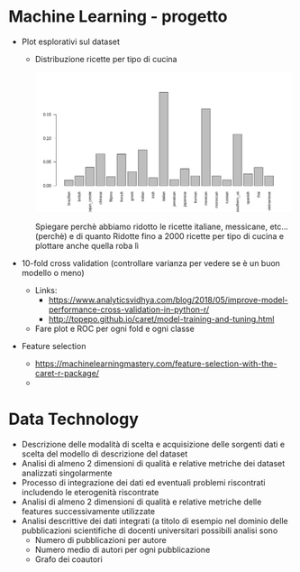 # Machine Learning - progetto

- Plot esplorativi sul dataset

  - Distribuzione ricette per tipo di cucina

    ![Distribuzione ricette per tipo di cucina](./_report-assets/cuisine_distribution_dataset.png)

    Spiegare perchè abbiamo ridotto le ricette italiane, messicane, etc... (perchè) e di quanto
    Ridotte fino a 2000 ricette per tipo di cucina e plottare anche quella roba lì

- 10-fold cross validation (controllare varianza per vedere se è un buon modello o meno)

  - Links:
    - https://www.analyticsvidhya.com/blog/2018/05/improve-model-performance-cross-validation-in-python-r/
    - http://topepo.github.io/caret/model-training-and-tuning.html
  - Fare plot e ROC per ogni fold e ogni classe

- Feature selection

  - https://machinelearningmastery.com/feature-selection-with-the-caret-r-package/
  - 

# Data Technology 

- Descrizione delle modalità di scelta e acquisizione delle sorgenti dati e scelta del modello di descrizione del dataset
- Analisi di almeno 2 dimensioni di qualità e relative metriche dei dataset analizzati singolarmente
- Processo di integrazione dei dati ed eventuali problemi riscontrati includendo le eterogenità riscontrate
- Analisi di almeno 2 dimensioni di qualità e relative metriche delle features successivamente utilizzate
- Analisi descrittive dei dati integrati (a titolo di esempio nel dominio delle pubblicazioni scientifiche di docenti universitari possibili analisi sono
  - Numero di pubblicazioni per autore
  - Numero medio di autori per ogni pubblicazione
  - Grafo dei coautori